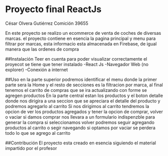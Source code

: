 # Proyecto final ReactJs
César Olvera Gutiérrez
Comición  39655

En este proyecto se realizo un ecommerce de venta de coches de diversas marcas.
el proyecto contiene en esencia la pagina principal y menu para filtrar por marcas, esta informacio esta almacenada en Firebase, de igual manera que las ordenes de compra

##Instalación
Teer en cuenta para poder visualizar correctamente el proyecot se tiene que tener instalado 
-React Js 
-Navegador Web (no explorer)
-Conexión a internet

##Uso
en la parte superior podremos identificar el menu donde la primer parte sera la Home y el resto de secciones es la filtracion por marca, al final tenemos el carrito de compras que se ira actualizando con forme se agregen productos
En la parte central estan los productos y el boton detalle donde nos dirigira a una seccion que se apreciara el detalle del producto y podremos agregarlo al carrito
Si nos dirigimos al carrito tendremos la opcion de ver los productos agregados y tener la opcion de comprar, volver o vaciar
si damos comprar nos llevara a un formulario indispenzble para generar la compra
si seleccionamos volver podremos seguir agregando productos al carrito o segir navegando
si optamos por vaciar se perdera todo lo que se agrego al carrito

##Contribución
El proyecto esta creado en esencia siguiendo el material impartido por el profesor 

